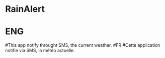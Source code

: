 # RainAlert
# ENG
#This app notify throught SMS, the current weather.
#FR
#Cette application notifie via SMS, la météo actuelle.
